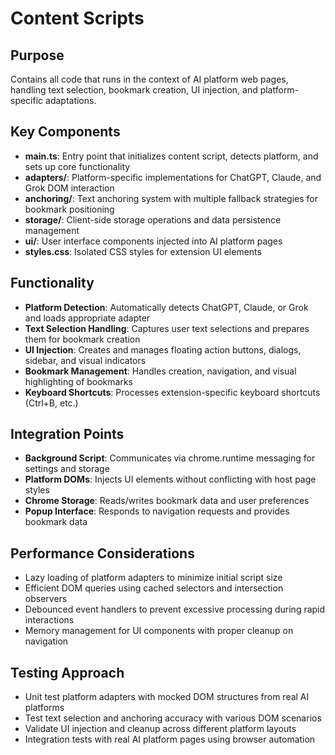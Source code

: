 # Content Scripts

## Purpose
Contains all code that runs in the context of AI platform web pages, handling text selection, bookmark creation, UI injection, and platform-specific adaptations.

## Key Components
- **main.ts**: Entry point that initializes content script, detects platform, and sets up core functionality
- **adapters/**: Platform-specific implementations for ChatGPT, Claude, and Grok DOM interaction
- **anchoring/**: Text anchoring system with multiple fallback strategies for bookmark positioning
- **storage/**: Client-side storage operations and data persistence management
- **ui/**: User interface components injected into AI platform pages
- **styles.css**: Isolated CSS styles for extension UI elements

## Functionality
- **Platform Detection**: Automatically detects ChatGPT, Claude, or Grok and loads appropriate adapter
- **Text Selection Handling**: Captures user text selections and prepares them for bookmark creation
- **UI Injection**: Creates and manages floating action buttons, dialogs, sidebar, and visual indicators
- **Bookmark Management**: Handles creation, navigation, and visual highlighting of bookmarks
- **Keyboard Shortcuts**: Processes extension-specific keyboard shortcuts (Ctrl+B, etc.)

## Integration Points
- **Background Script**: Communicates via chrome.runtime messaging for settings and storage
- **Platform DOMs**: Injects UI elements without conflicting with host page styles
- **Chrome Storage**: Reads/writes bookmark data and user preferences
- **Popup Interface**: Responds to navigation requests and provides bookmark data

## Performance Considerations
- Lazy loading of platform adapters to minimize initial script size
- Efficient DOM queries using cached selectors and intersection observers
- Debounced event handlers to prevent excessive processing during rapid interactions
- Memory management for UI components with proper cleanup on navigation

## Testing Approach
- Unit test platform adapters with mocked DOM structures from real AI platforms  
- Test text selection and anchoring accuracy with various DOM scenarios
- Validate UI injection and cleanup across different platform layouts
- Integration tests with real AI platform pages using browser automation